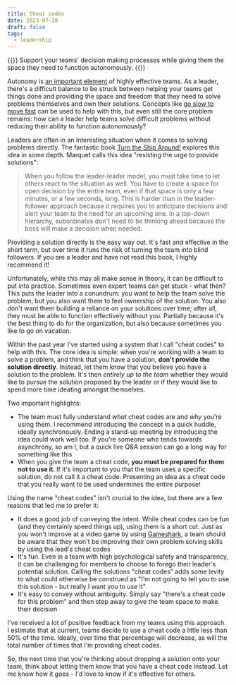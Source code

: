```yaml
---
title: Cheat codes
date: 2023-07-10
draft: false
tags:
  - leadership
---
```


{{<tagline>}}
Support your teams' decision making processes while giving them the space they need to function autonomously.
{{</tagline>}}

Autonomy is [an important element](https://www.ncbi.nlm.nih.gov/pmc/articles/PMC7243795/) of highly
effective teams. As a leader, there's a difficult balance to be struck between helping your teams get things done and
providing the space and freedom that they need to solve problems themselves and own their solutions. Concepts like
[go slow to move fast](/posts/go-slow-move-fast/) can be used to help with this, but even still the core problem
remains: how can a leader help teams solve difficult problems without reducing their ability to function autonomously?

Leaders are often in an interesting situation when it comes to solving problems directly. The fantastic book
[Turn the Ship Around!](https://www.amazon.com/Turn-Ship-Around-Turning-Followers/dp/1591846404) explores this idea in
some depth. Marquet calls this idea "resisting the urge to provide solutions":

> When you follow the leader-leader model, you must take time to let others react to the situation as well. You have to
> create a space for open decision by the entire team, even if that space is only a few minutes, or a few seconds, long.
> This is harder than in the leader-follower approach because it requires you to anticipate decisions and alert your
> team to the need for an upcoming one. In a top-down hierarchy, subordinates don't need to be thinking ahead because
> the boss will make a decision when needed.

Providing a solution directly is the easy way out. It's fast and effective in the short term, but over time it runs the
risk of turning the team into blind followers. If you are a leader and have not read this book, I highly recommend it!

Unfortunately, while this may all make sense in theory, it can be difficult to put into practice. Sometimes even expert
teams can get stuck - what then? This puts the leader into a conundrum: you want to help the team solve the problem, but
you also want them to feel ownership of the solution. You also don't want them building a reliance on your solutions
over time; after all, they must be able to function effectively without you. Partially because it's the best thing to do
for the organization, but also because sometimes you like to go on vacation.

Within the past year I've started using a system that I call "cheat codes" to help with this. The core idea is
simple: when you're working with a team to solve a problem, and think that you have a solution, **don't provide the
solution directly**. Instead, let them know that you believe you have a solution to the problem. It's then _entirely up to
the team_ whether they would like to pursue the solution proposed by the leader or if they would like to spend more time
ideating amongst themselves.

Two important highlights:

* The team must fully understand _what_ cheat codes are and _why_ you're using them. I recommend introducing
  the concept in a quick huddle, ideally synchronously. Ending a stand-up meeting by introducing the idea could work
  well too. If you're someone who tends towards asynchrony, so am I, but a quick live Q&A session can go a long way for
  something like this
* When you give the team a cheat code, **you must be prepared for them not to use it**. If it's important to you that
  the team uses a specific solution, do not call it a cheat code. Presenting an idea as a cheat code that you really
  want to be used undermines the entire purpose!

Using the name "cheat codes" isn't crucial to the idea, but there are a few reasons that led me to prefer it:

* It does a good job of conveying the intent. While cheat codes can be fun (and they certainly speed things up), using
  them is a short cut. Just as you won't improve at a video game by using
  [Gameshark](https://en.wikipedia.org/wiki/GameShark), a team should be aware that they won't be improving their own
  problem solving skills by using the lead's cheat codes
* It's fun. Even in a team with high psychological safety and transparency, it can be challenging for members to
  choose to forego their leader's potential solution. Calling the solutions "cheat codes" adds some levity to what could
  otherwise be construed as "I'm not going to tell you to use this solution - but really I want you to use it"
* It's easy to convey without ambiguity. Simply say "there's a cheat code for this problem" and then step away to give
  the team space to make their decision

I've received a lot of positive feedback from my teams using this approach. I estimate that at current, teams decide to
use a cheat code a little less than 50% of the time. Ideally, over time that percentage will decrease, as will the total
number of times that I'm providing cheat codes.

So, the next time that you're thinking about dropping a solution onto your team, think about letting them know that you
have a cheat code instead. Let me know how it goes - I'd love to know if it's effective for others.